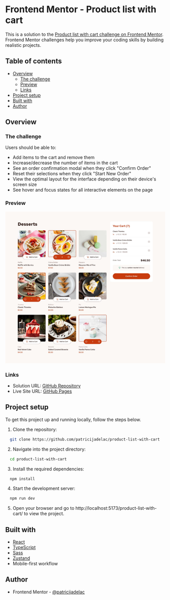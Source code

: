 # Frontend Mentor - Product list with cart

This is a solution to the [Product list with cart challenge on Frontend Mentor](https://www.frontendmentor.io/challenges/product-list-with-cart-5MmqLVAp_d). Frontend Mentor challenges help you improve your coding skills by building realistic projects.

## Table of contents

- [Overview](#overview)
  - [The challenge](#the-challenge)
  - [Preview](#preview)
  - [Links](#links)
- [Project setup](#project-setup)
- [Built with](#built-with)
- [Author](#author)

## Overview

### The challenge

Users should be able to:

- Add items to the cart and remove them
- Increase/decrease the number of items in the cart
- See an order confirmation modal when they click "Confirm Order"
- Reset their selections when they click "Start New Order"
- View the optimal layout for the interface depending on their device's screen size
- See hover and focus states for all interactive elements on the page

### Preview

![Desktop preview](./public/desktop-preview.jpg)

### Links

- Solution URL: [GitHub Repository](https://github.com/patricijadelac/product-list-with-cart)
- Live Site URL: [GitHub Pages](https://patricijadelac.github.io/product-list-with-cart/)

## Project setup

To get this project up and running locally, follow the steps below.

1. Clone the repository:

```bash
  git clone https://github.com/patricijadelac/product-list-with-cart
```

2. Navigate into the project directory:

```bash
  cd product-list-with-cart
```

3. Install the required dependencies:

```bash
  npm install
```

4. Start the development server:

```bash
  npm run dev
```

5. Open your browser and go to http://localhost:5173/product-list-with-cart/ to view the project.

## Built with

- [React](https://reactjs.org/)
- [TypeScript](https://www.typescriptlang.org/)
- [Sass](https://sass-lang.com/)
- [Zustand](https://zustand-demo.pmnd.rs/)
- Mobile-first workflow

## Author

- Frontend Mentor - [@patricijadelac](https://www.frontendmentor.io/profile/patricijadelac)
